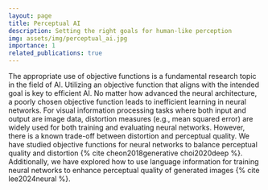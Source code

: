 ```yaml
---
layout: page
title: Perceptual AI
description: Setting the right goals for human-like perception
img: assets/img/perceptual_ai.jpg
importance: 1
related_publications: true
---
```


The appropriate use of objective functions is a fundamental research topic in the field of AI. Utilizing an objective function that aligns with the intended goal is key to efficient AI. No matter how advanced the neural architecture, a poorly chosen objective function leads to inefficient learning in neural networks. For visual information processing tasks where both input and output are image data, distortion measures (e.g., mean squared error) are widely used for both training and evaluating neural networks. However, there is a known trade-off between distortion and perceptual quality. We have studied objective functions for neural networks to balance perceptual quality and distortion {% cite cheon2018generative choi2020deep %}. Additionally, we have explored how to use language information for training neural networks to enhance perceptual quality of generated images {% cite lee2024neural %}.
